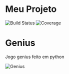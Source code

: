 # Meu Projeto

![Build Status](https://img.shields.io/badge/build-passing-brightgreen)
![Coverage](https://img.shields.io/badge/coverage-95%25-green)


# Genius
Jogo genius feito em python 

![Genius](https://github.com/user-attachments/assets/4fd71f3d-c123-4a8f-b9e4-26452dc0772e)

